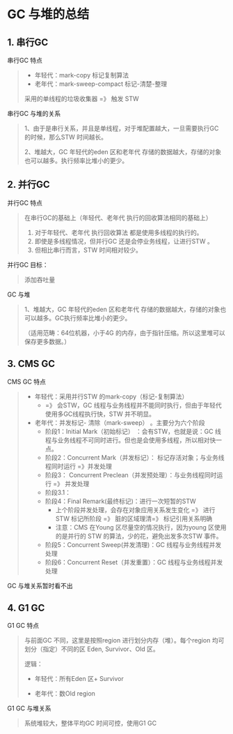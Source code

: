 

# GC 与堆的总结



## 1. 串行GC 

串行GC 特点

> - 年轻代：mark-copy  标记复制算法
> - 老年代：mark-sweep-compact 标记-清楚-整理
>
> 采用的单线程的垃圾收集器 =》 触发 STW
>
> 

串行GC 与堆的关系

> 1、由于是串行关系，并且是单线程，对于堆配置越大，一旦需要执行GC 的时候，那么STW 时间越长。
>
> 2、堆越大，GC 年轻代的eden 区和老年代 存储的数据越大，存储的对象也可以越多。执行频率比堆小的更少。







## 2. 并行GC

并行GC 特点

> 在串行GC的基础上（年轻代、老年代 执行的回收算法相同的基础上）
>
> 1. 对于年轻代、老年代 执行回收算法 都是使用多线程的执行的。
> 2. 即使是多线程情况，但并行GC 还是会停业务线程，让进行STW 。
> 3. 但相比串行而言，STW  时间相对较少。

并行GC 目标：

> 添加吞吐量



GC 与堆

> 1、堆越大，GC 年轻代的eden 区和老年代 存储的数据越大，存储的对象也可以越多。GC执行频率比堆小的更少。
>
> （适用范畴：64位机器，小于4G 的内存，由于指针压缩。所以这里堆可以保存更多数据。）



## 3. CMS GC

CMS GC 特点

> - 年轻代：采用并行STW 的mark-copy（标记-复制算法）
>   - =》 会STW，GC 线程与业务线程并不能同时执行，但由于年轻代使用多GC线程执行快，STW 并不明显。
> - 老年代：并发标记- 清除（mark-sweep） 。主要分为六个阶段
>   - 阶段1：Initial Mark（初始标记） ：会有STW，也就是说：GC 线程与业务线程不可同时进行。但也是会使用多线程，所以相对快一点。
>   - 阶段2：Concurrent Mark（并发标记）： 标记存活对象；与业务线程同时运行 =》并发处理
>   - 阶段3： Concurrent Preclean（并发预处理）：与业务线程同时运行 =》 并发处理
>   - 阶段3.1： 
>   - 阶段4：Final Remark(最终标记)：进行一次短暂的STW 
>     - 上个阶段并发处理，会存在对象应用关系发生变化 =》 进行STW 标记所阶段 =》 脏的区域理清=》 标记引用关系明确
>     - 注意：CMS 在Young 区尽量空的情况执行，因为young 区使用的是并行的 STW 的算法，少的花，避免出发多次STW 事件。
>   - 阶段5：Concurrent Sweep(并发清理)：GC 线程与业务线程并发处理
>   - 阶段6：Concurrent Reset（并发重置）：GC 线程与业务线程并发处理



GC 与堆关系暂时看不出

## 4. G1 GC

G1 GC 特点

> 与前面GC 不同，这里是按照region 进行划分内存（堆）。每个region 均可划分（指定）不同的区 Eden, Survivor、Old 区。
>
> 逻辑：
>
> - 年轻代：所有Eden 区+ Survivor
>
> - 老年代：数Old region



G1 GC 与堆关系

> 系统堆较大，整体平均GC 时间可控，使用G1 GC
>
> 

